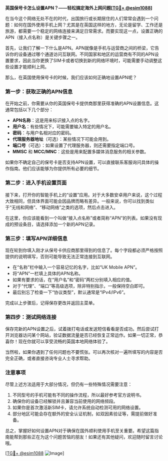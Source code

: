 **英国保号卡怎么设置APN？——轻松搞定海外上网问题[[TG💪+ @esim1088](https://t.me/s/esim1088)]**

在当今这个网络无处不在的时代，出国旅行或长期居住的人们常常会遇到一个问题：如何在国外使用手机上网？尤其是在英国这样的地方，无论是留学、工作还是旅游，都需要一个稳定的网络连接来满足日常需求。而要实现这一点，设置正确的APN（接入点名称）是关键步骤之一。

首先，让我们了解一下什么是APN。APN就像是手机与运营商之间的桥梁，它告诉你的设备通过哪个通道访问互联网。不同国家和地区的运营商有不同的APN设置要求，因此当你更换了SIM卡或者切换到新的网络环境时，可能需要手动调整这些设置才能顺利上网。

那么，在英国使用保号卡的时候，我们应该如何正确地设置APN呢？

### 第一步：获取正确的APN信息

在开始之前，你需要从你的英国保号卡提供商那里获得准确的APN设置信息。这通常包括以下几个部分：
- **APN名称**：这是用来标识接入点的名字。
- **用户名**：有些情况下，可能需要输入特定的用户名。
- **密码**：与用户名相对应的密码。
- **代理服务器地址**（可选）：某些情况下可能会用到。
- **端口号**（可选）：如果设置了代理服务器，则还需要指定端口号。
- **MMSC** 和 **MCC/MNC**：这些是用来配置多媒体消息服务的相关参数。

如果你不确定自己的保号卡是否支持APN设置，可以直接联系客服询问具体的操作指南。他们应该能够为你提供所有必要的细节。

### 第二步：进入手机设置页面

接下来，打开你的智能手机上的“设置”应用。对于大多数安卓用户来说，这个过程大致相同，但具体界面可能会因品牌而略有差异。一般来说，你可以找到类似于“无线和网络”、“移动网络”之类的选项，然后点击进入。

在这里，你应该能看到一个叫做“接入点名称”或者简称“APN”的列表。如果没有现成的预设条目，请选择添加一个新的APN记录。

### 第三步：填写APN详细信息

现在轮到你填入刚才从保号卡供应商那里得到的信息了。每个字段都必须严格按照提供的说明填写，否则可能导致无法正常连接到互联网。

- 在“名称”栏中输入一个容易记忆的名字，比如“UK Mobile APN”。
- 将“APN”一栏填上具体的APN名称。
- 如果有要求的话，在“用户名”和“密码”两栏分别填入相应的值。
- 对于“代理”、“端口”等高级选项，除非特别指示，一般保持空白即可。
- 最后别忘了检查一下“协议类型”，默认通常是“IPv4/IPv6”。

完成以上步骤后，记得保存更改并返回主菜单。

### 第四步：测试网络连接

保存完新的APN设置之后，试着拨打电话或发送短信看看是否成功。然后尝试打开浏览器访问某个网站，验证数据流量是否已经恢复正常运作。如果一切正常，恭喜你！现在你就可以享受流畅的英国本地网络体验了。

当然啦，如果你遇到了任何问题也不要慌张。可以再次核对一遍所填写的内容是否完全正确，或者直接咨询专业人士寻求帮助。

### 注意事项

尽管上述方法适用于大部分情况，但仍有一些特殊情况需要注意：
1. 不同型号的手机可能有不同的操作流程，所以最好参考官方说明书。
2. 确保你的设备已经解锁并且兼容当前使用的网络频段。
3. 如果你是首次激活新SIM卡，请允许系统自动检测可用的网络设置。
4. 部分地区可能会存在额外的安全认证机制，如双因素验证等，需提前做好准备。

总之，掌握好如何设置APN对于确保在国外顺利使用手机至关重要。希望这篇指南能帮到那些正在为这个问题苦恼的朋友！如果还有其他疑问，欢迎随时留言讨论哦。

[[TG💪+ @esim1088](https://t.me/s/esim1088) ![Image](https://i.postimg.cc/4NQfJmqS/Snipaste-2025-05-13-00-14-12.png)]